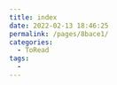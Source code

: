 ```yaml
---
title: index
date: 2022-02-13 18:46:25
permalink: /pages/8bace1/
categories:
  - ToRead
tags:
  - 
---
```

